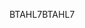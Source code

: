 <span data-ttu-id="0aef6-101">BTAHL7</span><span class="sxs-lookup"><span data-stu-id="0aef6-101">BTAHL7</span></span>